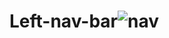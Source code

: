 # Left-nav-bar![nav](https://user-images.githubusercontent.com/67691101/202852207-c07bf785-9a7a-428f-aa4a-137625ec396b.PNG)

